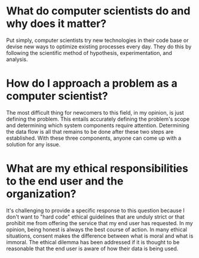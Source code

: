 # What do computer scientists do and why does it matter?
Put simply, computer scientists try new technologies in their code base or devise new ways to optimize existing processes every day. They do this by following the scientific method of hypothesis, experimentation, and analysis.
# How do I approach a problem as a computer scientist?
The most difficult thing for newcomers to this field, in my opinion, is just defining the problem. This entails accurately defining the problem's scope and determining which system components require attention. Determining the data flow is all that remains to be done after these two steps are established. With these three components, anyone can come up with a solution for any issue.
# What are my ethical responsibilities to the end user and the organization?
It's challenging to provide a specific response to this question because I don't want to "hard code" ethical guidelines that are unduly strict or that prohibit me from offering the service that my end user has requested. In my opinion, being honest is always the best course of action. In many ethical situations, consent makes the difference between what is moral and what is immoral. The ethical dilemma has been addressed if it is thought to be reasonable that the end user is aware of how their data is being used.
